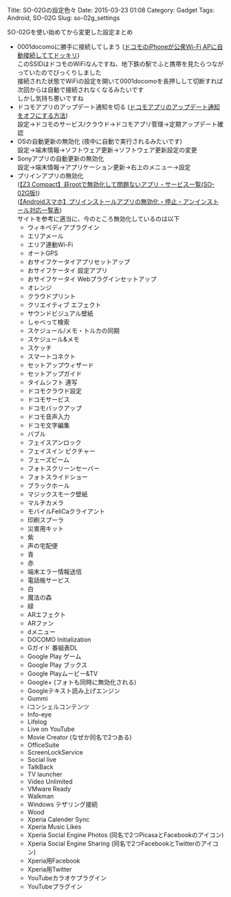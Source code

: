 Title: SO-02Gの設定色々
Date: 2015-03-23 01:08
Category: Gadget
Tags: Android, SO-02G
Slug: so-02g_settings

SO-02Gを使い始めてから変更した設定まとめ

* 0001docomoに勝手に接続してしまう ([ドコモのiPhoneが公衆Wi-Fi APに自動接続しててドッキリ](http://mikkagashi.cocolog-nifty.com/kasukadari/2013/12/iphonewi-fioff-.html))  
このSSIDはドコモのWiFiなんですね、地下鉄の駅でふと携帯を見たらつながっていたのでびっくりしました  
接続された状態でWiFiの設定を開いて0001docomoを長押しして切断すれば次回からは自動で接続されなくなるみたいです  
しかし気持ち悪いですね
* ドコモアプリのアップデート通知を切る ([ドコモアプリのアップデート通知をオフにする方法](http://xperiaz.kurosuke.biz/archives/625))  
設定→ドコモのサービス/クラウド→ドコモアプリ管理→定期アップデート確認
* OSの自動更新の無効化 (夜中に自動で実行されるみたいです)  
設定→端末情報→ソフトウェア更新→ソフトウェア更新設定の変更
* Sonyアプリの自動更新の無効化  
設定→端末情報→アプリケーション更新→右上のメニュー→設定
* プリインアプリの無効化  
([【Z3 Compact】非rootで無効化して問題ないアプリ・サービス一覧(SO-02G版)](http://xperia-freaks.org/2014/12/14/so02g-disable/))  
([【Androidスマホ】プリインストールアプリの無効化・停止・アンインストール対応一覧表](http://usedoor.jp/howto/digital/android-smartphone/preinstall-mukouka-ichiran/))  
サイトを参考に適当に、今のところ無効化しているのは以下
    * ウィキペディアプラグイン
    * エリアメール
    * エリア連動Wi-Fi
    * オートGPS
    * おサイフケータイアプリセットアップ
    * おサイフケータイ 設定アプリ
    * おサイフケータイ Webプラグインセットアップ
    * オレンジ
    * クラウドプリント
    * クリエイティブ エフェクト
    * サウンドビジュアル壁紙
    * しゃべって検索
    * スケジュール/メモ・トルカの同期
    * スケジュール&メモ
    * スケッチ
    * スマートコネクト
    * セットアップウィザード
    * セットアップガイド
    * タイムシフト 連写
    * ドコモクラウド設定
    * ドコモサービス
    * ドコモバックアップ
    * ドコモ音声入力
    * ドコモ文字編集
    * バブル
    * フェイスアンロック
    * フェイスイン ピクチャー
    * フェーズビーム
    * フォトスクリーンセーバー
    * フォトスライドショー
    * ブラックホール
    * マジックスモーク壁紙
    * マルチカメラ
    * モバイルFeliCaクライアント
    * 印刷スプーラ
    * 災害用キット
    * 紫
    * 声の宅配便
    * 青
    * 赤
    * 端末エラー情報送信
    * 電話帳サービス
    * 白
    * 魔法の森
    * 緑
    * ARエフェクト
    * ARファン
    * dメニュー
    * DOCOMO Initialization
    * Gガイド 番組表DL
    * Google Play ゲーム
    * Google Play ブックス
    * Google Playムービー&TV
    * Google+ (フォトも同時に無効化される)
    * Googleテキスト読み上げエンジン
    * Gummi
    * iコンシェルコンテンツ
    * Info-eye
    * Lifelog
    * Live on YouTube
    * Movie Creator (なぜか同名で2つある)
    * OfficeSuite
    * ScreenLockService
    * Social live
    * TalkBack
    * TV launcher
    * Video Unlimited
    * VMware Ready
    * Walkman
    * Windows テザリング接続
    * Wood
    * Xperia Calender Sync
    * Xperia Music Likes
    * Xperia Social Engine Photos (同名で2つPicasaとFacebookのアイコン)
    * Xperia Social Engine Sharing (同名で2つFacebookとTwitterのアイコン)
    * Xperia用Facebook
    * Xperia用Twitter
    * YouTubeカラオケプラグイン
    * YouTubeプラグイン

